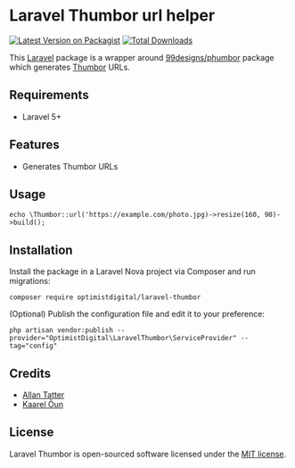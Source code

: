 # Laravel Thumbor url helper

[![Latest Version on Packagist](https://img.shields.io/packagist/v/optimistdigital/laravel-thumbor.svg?style=flat-square)](https://packagist.org/packages/optimistdigital/laravel-thumbor)
[![Total Downloads](https://img.shields.io/packagist/dt/optimistdigital/laravel-thumbor.svg?style=flat-square)](https://packagist.org/packages/optimistdigital/laravel-thumbor)

This [Laravel](https://laravel.com) package is a wrapper around [99designs/phumbor](https://github.com/99designs/phumbor) package which generates [Thumbor](https://thumbor.readthedocs.io/) URLs.

## Requirements

- Laravel 5+

## Features

- Generates Thumbor URLs

## Usage

```
echo \Thumbor::url('https://example.com/photo.jpg)->resize(160, 90)->build();
```

## Installation

Install the package in a Laravel Nova project via Composer and run migrations:

```
composer require optimistdigital/laravel-thumbor
```

(Optional) Publish the configuration file and edit it to your preference:

```
php artisan vendor:publish --provider="OptimistDigital\LaravelThumbor\ServiceProvider" --tag="config"
```

## Credits

- [Allan Tatter](https://github.com/allantatter)
- [Kaarel Õun](https://github.com/kaareloun)

## License

Laravel Thumbor is open-sourced software licensed under the [MIT license](LICENSE.md).
